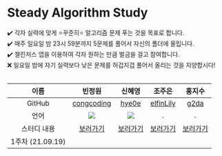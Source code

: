# Steady Algorithm Study
✔️ 각자 실력에 맞게 ⭐꾸준히⭐ 알고리즘 문제 푸는 것을 목표로 합니다.  
✔️ 매주 일요일 밤 23시 59분까지 5문제를 풀어서 자신의 폴더에 올립니다.  
✔️ 챌린저스 앱을 이용하여 각자 원하는 만큼 벌금을 걸고 참여합니다.  
❌ 일요일 밤에 자기 실력보다 낮은 문제를 허겁지겁 풀어서 올리는 것을 지양합시다!  
<br />

이름 | 빈정원 | 신혜영 | 조주은 | 홍지수
:-: | :-: | :-: | :-: | :-:
GitHub | [congcoding](https://github.com/congcoding) | [hye0e](https://github.com/hye0e) | [elfinLily](https://github.com/elfinLily) | [g2da](https://github.com/g2da)
언어 | <img src="https://img.shields.io/badge/Java-007396?style=flat-square&logo=Java&logoColor=white" /> | <img src="https://img.shields.io/badge/Python-3766AB?style=flat-square&logo=Python&logoColor=white"/> | . | .
스터디 내용 | [보러가기](https://github.com/congcoding/ProgrammersStudy/tree/main/%EB%B9%88%EC%A0%95%EC%9B%90) | [보러가기](https://github.com/congcoding/ProgrammersStudy/tree/main/%EC%8B%A0%ED%98%9C%EC%98%81) | [보러가기](https://github.com/congcoding/ProgrammersStudy/tree/main/%EC%A1%B0%EC%A3%BC%EC%9D%80) | [보러가기](https://github.com/congcoding/ProgrammersStudy/tree/main/%ED%99%8D%EC%A7%80%EC%88%98)
1주차 (21.09.19) |  |  |  | 
